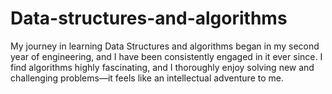 # Data-structures-and-algorithms
My journey in learning Data Structures and algorithms began in my second year of engineering, and I have been consistently engaged in it ever since. I find algorithms highly fascinating, and I thoroughly enjoy solving new and challenging problems—it feels like an intellectual adventure to me.

